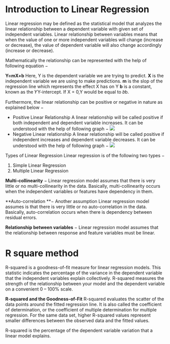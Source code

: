 # Introduction to Linear Regression
Linear regression may be defined as the statistical model that analyzes the linear relationship between a dependent variable with given set of independent variables. Linear relationship between variables means that when the value of one or more independent variables will change (increase or decrease), the value of dependent variable will also change accordingly (increase or decrease).

Mathematically the relationship can be represented with the help of following equation −

**Y=mX+b**
Here, Y is the dependent variable we are trying to predict.
**X** is the independent variable we are using to make predictions.
**m** is the slop of the regression line which represents the effect X has on Y
**b** is a constant, known as the 𝑌Y-intercept. If X = 0,Y would be equal to 𝑏b.

Furthermore, the linear relationship can be positive or negative in nature as explained below −

- Positive Linear Relationship
A linear relationship will be called positive if both independent and dependent variable increases. It can be understood with the help of following graph −
[![](https://www.tutorialspoint.com/machine_learning_with_python/images/positive_linear_relationship.jpg)](http://https://www.tutorialspoint.com/machine_learning_with_python/images/positive_linear_relationship.jpg)
- Negative Linear relationship
A linear relationship will be called positive if independent increases and dependent variable decreases. It can be understood with the help of following graph −
[![](https://www.tutorialspoint.com/machine_learning_with_python/images/negative_linear_relationship.jpg)](http://https://www.tutorialspoint.com/machine_learning_with_python/images/negative_linear_relationship.jpg)

Types of Linear Regression
Linear regression is of the following two types −

1. Simple Linear Regression
2. Multiple Linear Regression


**Multi-collinearity** − Linear regression model assumes that there is very little or no multi-collinearity in the data. Basically, multi-collinearity occurs when the independent variables or features have dependency in them.

**Auto-correlation **− Another assumption Linear regression model assumes is that there is very little or no auto-correlation in the data. Basically, auto-correlation occurs when there is dependency between residual errors.

**Relationship between variables** − Linear regression model assumes that the relationship between response and feature variables must be linear.

# R square method

R-squared is a goodness-of-fit measure for linear regression models. This statistic indicates the percentage of the variance in the dependent variable that the independent variables explain collectively. R-squared measures the strength of the relationship between your model and the dependent variable on a convenient 0 – 100% scale.

**R-squared and the Goodness-of-Fit**
R-squared evaluates the scatter of the data points around the fitted regression line. It is also called the coefficient of determination, or the coefficient of multiple determination for multiple regression. For the same data set, higher R-squared values represent smaller differences between the observed data and the fitted values.

R-squared is the percentage of the dependent variable variation that a linear model explains.




